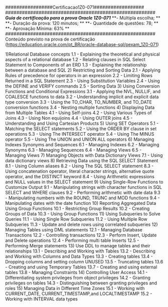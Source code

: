 #################Certificacao1Z0-071##################
######################################################
***Guia de certificação para a prova Oracle 1Z0-071***
**- Múltipla escolha;                               **
**- Duração da prova: 120 minutos;                  **
**- Quantidade de questões: 78;                     **
**- Aprovação Mínima: 63%                           **
######################################################
Conteúdo previsto na prova de certificação (https://education.oracle.com/pt_BR/oracle-database-sql/pexam_1Z0-071)

1)Relational Database concepts
1.1 - Explaining the theoretical and physical aspects of a relational database
1.2 - Relating clauses in SQL Select Statement to Components of an ERD
1.3 - Explaining the relationship between a database and SQL
2) Restricting and Sorting Data
2.1 - Applying Rules of precedence for operators in an expression
2.2 - Limiting Rows Returned in a SQL Statement
2.3 - Using Substitution Variables
2.4 - Using the DEFINE and VERIFY commands
2.5 -  Sorting Data
3) Using Conversion Functions and Conditional Expressions
3.1 - Applying the NVL, NULLIF, and COALESCE functions to data
3.2 - Understanding implicit and explicit data type conversion
3.3 - Using the TO_CHAR, TO_NUMBER, and TO_DATE conversion functions
3.4 - Nesting multiple functions
4) Displaying Data from Multiple Tables
4.1 - Using Self-joins
4.2 - Using Various Types of Joins
4.3 - Using Non equijoins
4.4 - Using OUTER joins
4.5 - Understanding and Using Cartesian Products
5) Using SET Operators
5.1 - Matching the SELECT statements
5.2 - Using the ORDER BY clause in set operations
5.3 - Using The INTERSECT operator
5.4 - Using The MINUS operator
5.5 - Using The UNION and UNION ALL operators
6) Managing Indexes Synonyms and Sequences
6.1 - Managing Indexes
6.2 - Managing Synonyms
6.3 - Managing Sequences
6.4 - Managing Views
6.5 - Managing Views
7) Managing Objects with Data Dictionary Views
7.1 - Using data dictionary views
8) Retrieving Data using the SQL SELECT Statement
8.1 - Using Column aliases
8.2 - Using The SQL SELECT statement
8.3 - Using concatenation operator, literal character strings, alternative quote operator, and the DISTINCT keyword
8.4 - Using Arithmetic expressions and NULL values in the SELECT statement
9) Using Single-Row Functions to Customize Output
9.1 - Manipulating strings with character functions in SQL SELECT and WHERE clauses
9.2 - Performing arithmetic with date data
9.3 - Manipulating numbers with the ROUND, TRUNC and MOD functions
9.4 - Manipulating dates with the date function
10) Reporting Aggregated Data Using Group Functions
10.1 - Restricting Group Results
10.2 - Creating Groups of Data
10.3 - Using Group Functions
11) Using Subqueries to Solve Queries
11.1 - Using Single Row Subqueries
11.2 - Using Multiple Row Subqueries
11.3 - Update and delete rows using correlated subqueries
12) Managing Tables using DML statements
12.1 - Managing Database Transactions
12.2 - Controlling transactions
12.3 - Perform Insert, Update and Delete operations
12.4 - Performing multi table Inserts
12.5 - Performing Merge statements
13) Use DDL to manage tables and their relationships
13.1 - Describing and Working with Tables
13.2 - Describing and Working with Columns and Data Types
13.3 - Creating tables
13.4 - Dropping columns and setting column UNUSED
13.5 - Truncating tables
13.6 - Creating and using Temporary Tables
13.7 - Creating and using external tables
13.8 - Managing Constraints
14) Controlling User Access
14.1 - Differentiating system privileges from object privileges
14.2 - Granting privileges on tables
14.3 - Distinguishing between granting privileges and roles
15) Managing Data in Different Time Zones
15.1 - Working with CURRENT_DATE, CURRENT_TIMESTAMP,and LOCALTIMESTAMP
15.2 - Working with INTERVAL data types


